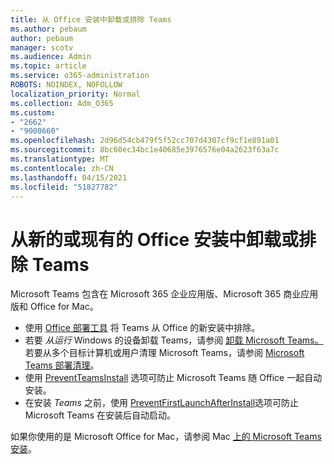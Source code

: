 ```yaml
---
title: 从 Office 安装中卸载或排除 Teams
ms.author: pebaum
author: pebaum
manager: scotv
ms.audience: Admin
ms.topic: article
ms.service: o365-administration
ROBOTS: NOINDEX, NOFOLLOW
localization_priority: Normal
ms.collection: Adm_O365
ms.custom:
- "2662"
- "9000660"
ms.openlocfilehash: 2d96d54cb479f5f52cc707d4307cf9cf1e891a01
ms.sourcegitcommit: 8bc60ec34bc1e40685e3976576e04a2623f63a7c
ms.translationtype: MT
ms.contentlocale: zh-CN
ms.lasthandoff: 04/15/2021
ms.locfileid: "51827782"
---
```

# <a name="uninstall-or-exclude-teams-from-new-or-existing-office-installations"></a>从新的或现有的 Office 安装中卸载或排除 Teams

Microsoft Teams 包含在 Microsoft 365 企业应用版、Microsoft 365 商业应用版和 Office for Mac。

- 使用 [Office 部署工具](https://docs.microsoft.com/deployoffice/teams-install#how-to-exclude-microsoft-teams-from-new-installations-of-microsoft-365-apps) 将 Teams 从 Office 的新安装中排除。
- 若要 *从运行* Windows 的设备卸载 Teams，请参阅 [卸载 Microsoft Teams。](https://support.office.com/article/3b159754-3c26-4952-abe7-57d27f5f4c81) 若要从多个目标计算机或用户清理 Microsoft Teams，请参阅 [Microsoft Teams 部署清理](https://docs.microsoft.com/microsoftteams/scripts/powershell-script-teams-deployment-clean-up)。
- 使用 [PreventTeamsInstall](https://docs.microsoft.com/deployoffice/teams-install#use-group-policy-to-control-the-installation-of-microsoft-teams
) 选项可防止 Microsoft Teams 随 Office 一起自动安装。
- 在安装 *Teams* 之前，使用 [PreventFirstLaunchAfterInstall](https://docs.microsoft.com/deployoffice/teams-install#use-group-policy-to-prevent-microsoft-teams-from-starting-automatically-after-installation)选项可防止 Microsoft Teams 在安装后自动启动。

如果你使用的是 Microsoft Office for Mac，请参阅 Mac [上的 Microsoft Teams 安装](https://docs.microsoft.com/deployoffice/teams-install#microsoft-teams-installations-on-a-mac)。